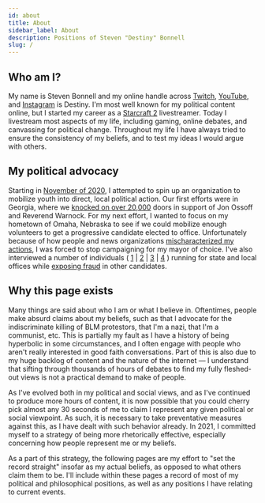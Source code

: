 ```yaml
---
id: about
title: About
sidebar_label: About
description: Positions of Steven "Destiny" Bonnell
slug: /
---
```


## Who am I?

My name is Steven Bonnell and my online handle across [Twitch](https://www.twitch.tv/destiny), [YouTube](https://www.youtube.com/destiny), and [Instagram](https://www.instagram.com/destiny/) is Destiny. I'm most well known for my political content online, but I started my career as a [Starcraft 2](https://en.wikipedia.org/wiki/StarCraft_II:_Wings_of_Liberty) livestreamer. Today I livestream most aspects of my life, including gaming, online debates, and canvassing for political change. Throughout my life I have always tried to ensure the consistency of my beliefs, and to test my ideas I would argue with others.

## My political advocacy

Starting in [November of 2020](https://youtu.be/93leuGiUSpo), I attempted to spin up an organization to mobilize youth into direct, local political action. Our first efforts were in Georgia, where we [knocked on over 20,000](https://www.wrbl.com/news/georgia-news/math-mvmt-hosts-canvassing-event-ahead-of-senate-run-offs/) doors in support of Jon Ossoff and Reverend Warnock. For my next effort, I wanted to focus on my hometown of Omaha, Nebraska to see if we could mobilize enough volunteers to get a progressive candidate elected to office. Unfortunately because of how people and news organizations [mischaracterized my actions](https://www.reddit.com/r/Destiny/comments/lx0dnw/incredibly_disappointed_at_the_lack_of/), I was forced to stop campaigning for my mayor of choice. I've also interviewed a number of individuals ( [1](https://www.youtube.com/watch?v=9AoEIeVrbWU) | [2](https://www.youtube.com/watch?v=aLQUuui7ThA) | [3](https://www.youtube.com/watch?v=M9rtW5Vre2s) | [4](https://www.youtube.com/watch?v=ag23SLc2fIs) ) running for state and local offices while [exposing fraud](https://www.youtube.com/watch?v=J0FnS1gFV4o) in other candidates.

## Why this page exists

Many things are said about who I am or what I believe in. Oftentimes, people make absurd claims about my beliefs, such as that I advocate for the indiscriminate killing of BLM protestors, that I'm a nazi, that I'm a communist, etc. This is partially my fault as I have a history of being hyperbolic in some circumstances, and I often engage with people who aren't really interested in good faith conversations. Part of this is also due to my huge backlog of content and the nature of the internet &mdash; I understand that sifting through thousands of hours of debates to find my fully fleshed-out views is not a practical demand to make of people.

As I've evolved both in my political and social views, and as I've continued to produce more hours of content, it is now possible that you could cherry pick almost any 30 seconds of me to claim I represent any given political or social viewpoint. As such, it is necessary to take preventative measures against this, as I have dealt with such behavior already. In 2021, I committed myself to a strategy of being more rhetorically effective, especially concerning how people represent me or my beliefs.

As a part of this strategy, the following pages are my effort to "set the record straight" insofar as my actual beliefs, as opposed to what others claim them to be. I'll include within these pages a record of most of my political and philosophical positions, as well as any positions I have relating to current events.
